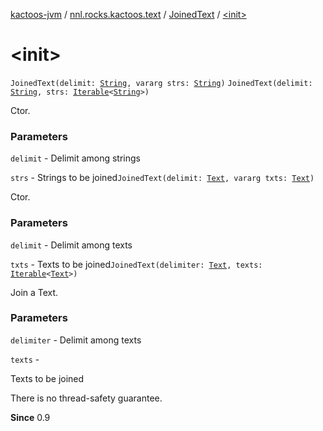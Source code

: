 [kactoos-jvm](../../index.md) / [nnl.rocks.kactoos.text](../index.md) / [JoinedText](index.md) / [&lt;init&gt;](./-init-.md)

# &lt;init&gt;

`JoinedText(delimit: `[`String`](https://kotlinlang.org/api/latest/jvm/stdlib/kotlin/-string/index.html)`, vararg strs: `[`String`](https://kotlinlang.org/api/latest/jvm/stdlib/kotlin/-string/index.html)`)`
`JoinedText(delimit: `[`String`](https://kotlinlang.org/api/latest/jvm/stdlib/kotlin/-string/index.html)`, strs: `[`Iterable`](https://kotlinlang.org/api/latest/jvm/stdlib/kotlin.collections/-iterable/index.html)`<`[`String`](https://kotlinlang.org/api/latest/jvm/stdlib/kotlin/-string/index.html)`>)`

Ctor.

### Parameters

`delimit` - Delimit among strings

`strs` - Strings to be joined`JoinedText(delimit: `[`Text`](../../nnl.rocks.kactoos/-text/index.md)`, vararg txts: `[`Text`](../../nnl.rocks.kactoos/-text/index.md)`)`

Ctor.

### Parameters

`delimit` - Delimit among texts

`txts` - Texts to be joined`JoinedText(delimiter: `[`Text`](../../nnl.rocks.kactoos/-text/index.md)`, texts: `[`Iterable`](https://kotlinlang.org/api/latest/jvm/stdlib/kotlin.collections/-iterable/index.html)`<`[`Text`](../../nnl.rocks.kactoos/-text/index.md)`>)`

Join a Text.

### Parameters

`delimiter` - Delimit among texts

`texts` -

Texts to be joined




There is no thread-safety guarantee.




**Since**
0.9

